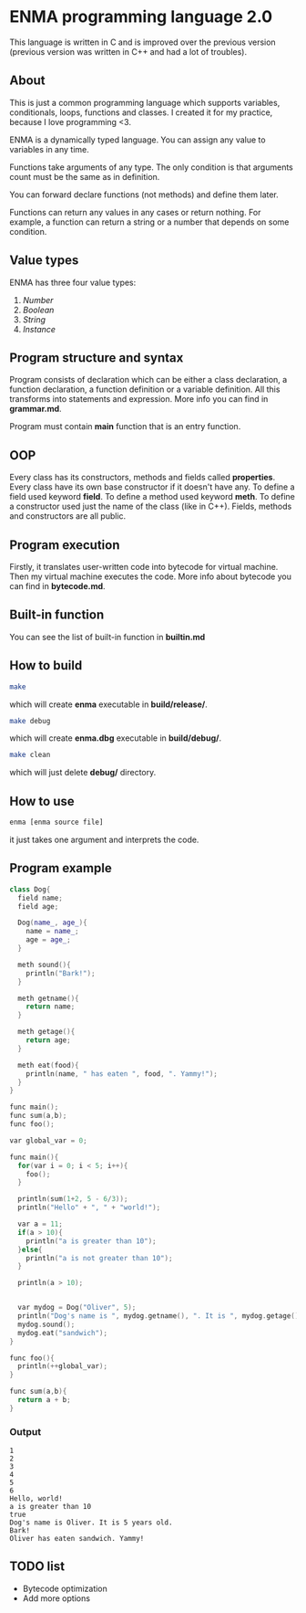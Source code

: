 # ENMA programming language 2.0
This language is written in C and is improved over the previous version (previous version was written in C++ and had a lot of troubles).

## About
This is just a common programming language which supports variables, conditionals, loops, functions and classes. I created it for my practice, because I love programming <3. 

ENMA is a dynamically typed language. You can assign any value to variables in any time.

Functions take arguments of any type. The only condition is that arguments count must be the same as in definition.

You can forward declare functions (not methods) and define them later.

Functions can return any values in any cases or return nothing. For example, a function can return a string or a number that depends on some condition.

## Value types
ENMA has three four value types:
 1. *Number*
 2. *Boolean*
 3. *String*
 4. *Instance*

## Program structure and syntax
Program consists of declaration which can be either a class declaration, a function declaration, a function definition or a variable definition. All this transforms into statements and expression. More info you can find in **grammar.md**. 

Program must contain **main** function that is an entry function.

## OOP
Every class has its constructors, methods and fields called **properties**. Every class have its own base constructor if it doesn't have any. To define a field used keyword **field**. To define a method used keyword **meth**. To define a constructor used just the name of the class (like in C++). Fields, methods and constructors are all public.

## Program execution
Firstly, it translates user-written code into bytecode for virtual machine. Then my virtual machine executes the code. More info about bytecode you can find in **bytecode.md**.

## Built-in function
You can see the list of built-in function in **builtin.md**

## How to build
```bash
make
```
which will create **enma** executable in **build/release/**.
```bash
make debug
```
which will create **enma.dbg** executable in **build/debug/**.
```bash
make clean
```
which will just delete **debug/** directory.

## How to use
```bash
enma [enma source file]
```
it just takes one argument and interprets the code.

## Program example
```c++
class Dog{
  field name;
  field age;

  Dog(name_, age_){
    name = name_;
    age = age_;
  }

  meth sound(){
    println("Bark!");
  }

  meth getname(){
    return name;
  }

  meth getage(){
    return age;
  }

  meth eat(food){
    println(name, " has eaten ", food, ". Yammy!");
  }
}

func main();
func sum(a,b);
func foo();

var global_var = 0;

func main(){
  for(var i = 0; i < 5; i++){
    foo();
  }

  println(sum(1+2, 5 - 6/3));
  println("Hello" + ", " + "world!");

  var a = 11;
  if(a > 10){
    println("a is greater than 10");
  }else{
    println("a is not greater than 10");
  }

  println(a > 10);


  var mydog = Dog("Oliver", 5);
  println("Dog's name is ", mydog.getname(), ". It is ", mydog.getage(), " years old.");
  mydog.sound();
  mydog.eat("sandwich");
}

func foo(){
  println(++global_var);
}

func sum(a,b){
  return a + b;
}
```
### Output
```
1
2
3
4
5
6
Hello, world!
a is greater than 10
true
Dog's name is Oliver. It is 5 years old.
Bark!
Oliver has eaten sandwich. Yammy!
```

## TODO list
- Bytecode optimization
- Add more options